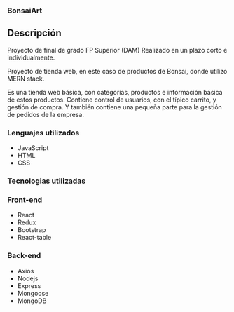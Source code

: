 ### BonsaiArt ###
 
## Descripción ##
 
Proyecto de final de grado FP Superior (DAM)
Realizado en un plazo corto e individualmente.
 
Proyecto de tienda web, en este caso de productos de Bonsai, donde utilizo MERN stack.
 
Es una tienda web básica, con categorías, productos e información básica de estos productos. Contiene control de usuarios, con el típico carrito, y gestión de compra.
Y también contiene una pequeña parte para la gestión de pedidos de la empresa.
 
 
### Lenguajes utilizados ###
 
* JavaScript
* HTML
* CSS
 
### Tecnologias utilizadas ###
 
### Front-end ###
 
* React
* Redux
* Bootstrap
* React-table
 
### Back-end ###
 
* Axios
* Nodejs
* Express
* Mongoose
* MongoDB
